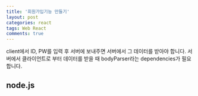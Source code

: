 ```yaml
---
title: '회원가입기능 만들기'
layout: post
categories: react
tags: Web React
comments: true
---
```


client에서 ID, PW를 입력 후 서버에 보내주면 서버에서 그 데이터를 받아야 합니다. 서버에서 클라이언트로 부터 데이터를 받을 때 bodyParser라는 dependencies가 필요합니다.

## node.js


<!--author-->